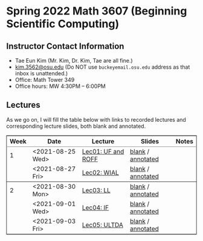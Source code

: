 

# Spring 2022 Math 3607 (Beginning Scientific Computing)


## Instructor Contact Information

-   Tae Eun Kim (Mr. Kim, Dr. Kim, Tae are all fine.)
-   [kim.3562@osu.edu](mailto:kim.3562@osu.edu) (Do NOT use `buckeyemail.osu.edu` address as that inbox is unattended.)
-   Office: Math Tower 349
-   Office hours: MW 4:30PM &#x2013; 6:00PM


## Lectures

As we go on, I will fill the table below with links to recorded lectures and corresponding lecture slides, both blank and annotated.

<table border="2" cellspacing="0" cellpadding="6" rules="groups" frame="hsides">


<colgroup>
<col  class="org-right" />

<col  class="org-left" />

<col  class="org-left" />

<col  class="org-left" />

<col  class="org-left" />
</colgroup>
<thead>
<tr>
<th scope="col" class="org-right">Week</th>
<th scope="col" class="org-left">Date</th>
<th scope="col" class="org-left">Lecture</th>
<th scope="col" class="org-left">Slides</th>
<th scope="col" class="org-left">Notes</th>
</tr>
</thead>

<tbody>
<tr>
<td class="org-right">1</td>
<td class="org-left"><span class="timestamp-wrapper"><span class="timestamp">&lt;2021-08-25 Wed&gt;</span></span></td>
<td class="org-left"><a href="https://youtu.be/PlyUUcq_6sI">Lec01: UF and ROFF</a></td>
<td class="org-left"><a href="lec01-UF-and-ROFF.pdf">blank</a> / <a href="lec01-UF-and-ROFF.notes.pdf">annotated</a></td>
<td class="org-left">&#xa0;</td>
</tr>


<tr>
<td class="org-right">&#xa0;</td>
<td class="org-left"><span class="timestamp-wrapper"><span class="timestamp">&lt;2021-08-27 Fri&gt;</span></span></td>
<td class="org-left"><a href="https://youtu.be/cjulyIl8b50">Lec02: WIAL</a></td>
<td class="org-left"><a href="lec02-WIAL.pdf">blank</a> / <a href="lec02-WIAL.notes.pdf">annotated</a></td>
<td class="org-left">&#xa0;</td>
</tr>
</tbody>

<tbody>
<tr>
<td class="org-right">2</td>
<td class="org-left"><span class="timestamp-wrapper"><span class="timestamp">&lt;2021-08-30 Mon&gt;</span></span></td>
<td class="org-left"><a href="https://youtu.be/4gp-tZJDOFg">Lec03: LL</a></td>
<td class="org-left"><a href="lec03-LL.pdf">blank</a> / <a href="lec03-LL.notes.pdf">annotated</a></td>
<td class="org-left">&#xa0;</td>
</tr>


<tr>
<td class="org-right">&#xa0;</td>
<td class="org-left"><span class="timestamp-wrapper"><span class="timestamp">&lt;2021-09-01 Wed&gt;</span></span></td>
<td class="org-left"><a href="https://youtu.be/GjeQIW6jmw0">Lec04: IF</a></td>
<td class="org-left"><a href="lec04-IF.pdf">blank</a> / <a href="lec04-IF.notes.pdf">annotated</a></td>
<td class="org-left">&#xa0;</td>
</tr>


<tr>
<td class="org-right">&#xa0;</td>
<td class="org-left"><span class="timestamp-wrapper"><span class="timestamp">&lt;2021-09-03 Fri&gt;</span></span></td>
<td class="org-left"><a href="https://youtu.be/LefVE1I1JUY">Lec05: ULTDA</a></td>
<td class="org-left"><a href="lec05-ULTDA.pdf">blank</a> / <a href="lec05-ULTDA.notes.pdf">annotated</a></td>
<td class="org-left">&#xa0;</td>
</tr>
</tbody>
</table>

